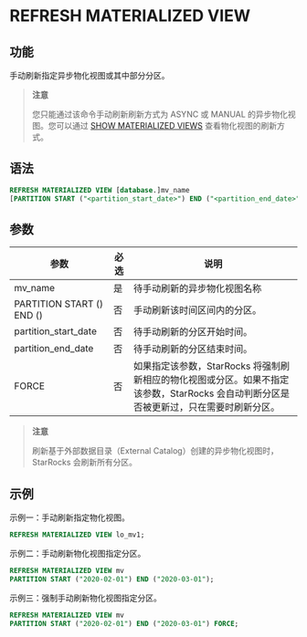 # REFRESH MATERIALIZED VIEW

## 功能

手动刷新指定异步物化视图或其中部分分区。

> **注意**
>
> 您只能通过该命令手动刷新刷新方式为 ASYNC 或 MANUAL 的异步物化视图。您可以通过 [SHOW MATERIALIZED VIEWS](../data-manipulation/SHOW%20MATERIALIZED%20VIEW.md) 查看物化视图的刷新方式。

## 语法

```SQL
REFRESH MATERIALIZED VIEW [database.]mv_name
[PARTITION START ("<partition_start_date>") END ("<partition_end_date>")] [FORCE]
```

## 参数

| **参数** | **必选** | **说明**                     |
| -------- | -------- | ---------------------------- |
| mv_name                   | 是          | 待手动刷新的异步物化视图名称 |
| PARTITION START () END () | 否           | 手动刷新该时间区间内的分区。 |
| partition_start_date      | 否           | 待手动刷新的分区开始时间。  |
| partition_end_date        | 否           | 待手动刷新的分区结束时间。  |
| FORCE                     | 否           | 如果指定该参数，StarRocks 将强制刷新相应的物化视图或分区。如果不指定该参数，StarRocks 会自动判断分区是否被更新过，只在需要时刷新分区。|

> **注意**
>
> 刷新基于外部数据目录（External Catalog）创建的异步物化视图时，StarRocks 会刷新所有分区。

## 示例

示例一：手动刷新指定物化视图。

```SQL
REFRESH MATERIALIZED VIEW lo_mv1;
```

示例二：手动刷新物化视图指定分区。

```SQL
REFRESH MATERIALIZED VIEW mv 
PARTITION START ("2020-02-01") END ("2020-03-01");
```

示例三：强制手动刷新物化视图指定分区。

```SQL
REFRESH MATERIALIZED VIEW mv 
PARTITION START ("2020-02-01") END ("2020-03-01") FORCE;
```
